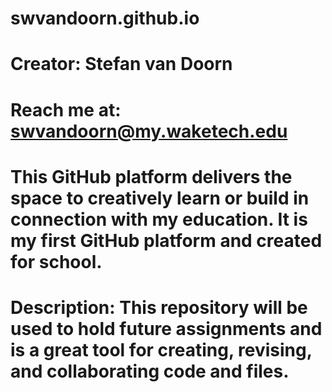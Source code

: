 # swvandoorn.github.io
# Creator: Stefan van Doorn
# Reach me at: swvandoorn@my.waketech.edu
# This GitHub platform delivers the space to creatively learn or build in connection with my education. It is my first GitHub platform and created for school. 
# Description: This repository will be used to hold future assignments and is a great tool for creating, revising, and collaborating code and files.
